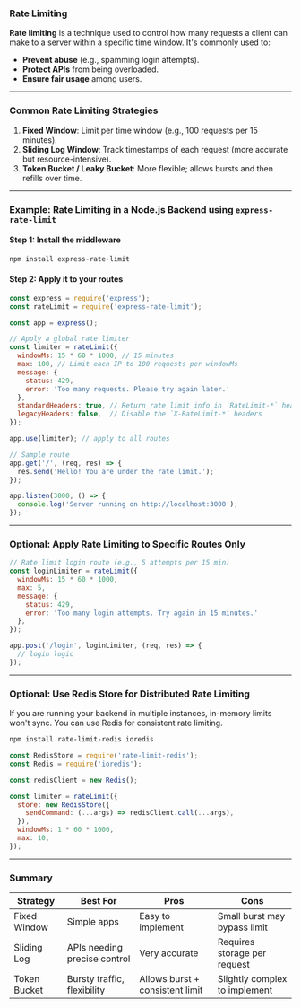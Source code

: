 ### Rate Limiting

**Rate limiting** is a technique used to control how many requests a client can make to a server within a specific time window. It's commonly used to:

* **Prevent abuse** (e.g., spamming login attempts).
* **Protect APIs** from being overloaded.
* **Ensure fair usage** among users.

---

### Common Rate Limiting Strategies

1. **Fixed Window**: Limit per time window (e.g., 100 requests per 15 minutes).
2. **Sliding Log Window**: Track timestamps of each request (more accurate but resource-intensive).
3. **Token Bucket / Leaky Bucket**: More flexible; allows bursts and then refills over time.

---

### Example: Rate Limiting in a Node.js Backend using `express-rate-limit`

#### Step 1: Install the middleware

```bash
npm install express-rate-limit
```

#### Step 2: Apply it to your routes

```js
const express = require('express');
const rateLimit = require('express-rate-limit');

const app = express();

// Apply a global rate limiter
const limiter = rateLimit({
  windowMs: 15 * 60 * 1000, // 15 minutes
  max: 100, // Limit each IP to 100 requests per windowMs
  message: {
    status: 429,
    error: 'Too many requests. Please try again later.'
  },
  standardHeaders: true, // Return rate limit info in `RateLimit-*` headers
  legacyHeaders: false,  // Disable the `X-RateLimit-*` headers
});

app.use(limiter); // apply to all routes

// Sample route
app.get('/', (req, res) => {
  res.send('Hello! You are under the rate limit.');
});

app.listen(3000, () => {
  console.log('Server running on http://localhost:3000');
});
```

---

### Optional: Apply Rate Limiting to Specific Routes Only

```js
// Rate limit login route (e.g., 5 attempts per 15 min)
const loginLimiter = rateLimit({
  windowMs: 15 * 60 * 1000,
  max: 5,
  message: {
    status: 429,
    error: 'Too many login attempts. Try again in 15 minutes.'
  },
});

app.post('/login', loginLimiter, (req, res) => {
  // login logic
});
```

---

### Optional: Use Redis Store for Distributed Rate Limiting

If you are running your backend in multiple instances, in-memory limits won't sync. You can use Redis for consistent rate limiting.

```bash
npm install rate-limit-redis ioredis
```

```js
const RedisStore = require('rate-limit-redis');
const Redis = require('ioredis');

const redisClient = new Redis();

const limiter = rateLimit({
  store: new RedisStore({
    sendCommand: (...args) => redisClient.call(...args),
  }),
  windowMs: 1 * 60 * 1000,
  max: 10,
});
```

---

### Summary

| Strategy     | Best For                     | Pros                            | Cons                          |
| ------------ | ---------------------------- | ------------------------------- | ----------------------------- |
| Fixed Window | Simple apps                  | Easy to implement               | Small burst may bypass limit  |
| Sliding Log  | APIs needing precise control | Very accurate                   | Requires storage per request  |
| Token Bucket | Bursty traffic, flexibility  | Allows burst + consistent limit | Slightly complex to implement |

